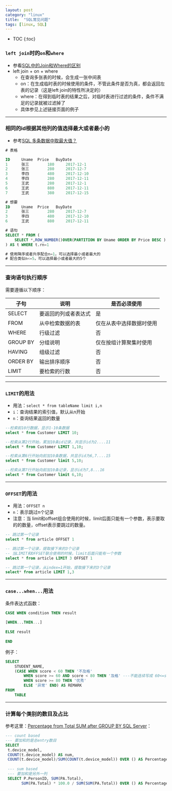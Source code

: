 ```yaml
---
layout: post
category: "linux"
title:  "SQL常见问题"
tags: [linux, SQL]
---
```


- TOC
{:toc}

### `left join`时的`on`和`where`

* 参看[SQL中的Join和Where的区别](https://developer.aliyun.com/article/376565)
* left join + on + where
	* 在查询多张表的时候，会生成一张中间表
	* on：在生成临时表的时候使用的条件，不管此条件是否为真，都会返回左表的记录（这是left join的特性所决定的）
	* where：在得到临时表的结果之后，对临时表进行过滤的条件，条件不满足的记录就被过滤掉了
	* 具体参见上述链接页面的例子

---

### 相同的id根据其他列的值选择最大或者最小的

* 参考[SQL 多条数据中取最大值？](https://bbs.csdn.net/topics/392295893)

```sql
# 表格

ID     Uname  Price   BuyDate
1      张三        180     2017-12-1
2      张三        280     2017-12-7
3      李四        480     2017-12-10
4      李四        280     2017-12-11
5      王武        280     2017-12-1
6      王武        880     2017-12-11
7      王武        380     2017-12-15

# 想要
ID     Uname  Price   BuyDate
2      张三        280     2017-12-7
3      李四        480     2017-12-10
6      王武        880     2017-12-11

# 语句
SELECT * FROM (
    SELECT *,ROW_NUMBER()OVER(PARTITION BY Uname ORDER BY Price DESC ) AS rn FROM #t
) AS t WHERE t.rn=1

# 使用降序或者升序配合n=1，可以选择最小或者最大的
# 配合类似n<=5，可以选择最小或者最大的5个
```

---

### 查询语句执行顺序

需要遵循以下顺序：

|子句|说明|是否必须使用|
|---|---|---|
|SELECT|要返回的列或者表达式|是|
|FROM|从中检索数据的表|仅在从表中选择数据时使用|
|WHERE|行级过滤|否|
|GROUP BY|分组说明|仅在按组计算聚集时使用|
|HAVING|组级过滤|否|
|ORDER BY|输出排序顺序|否|
|LIMIT|要检索的行数|否|

---

### `LIMIT`的用法

* 用法：`select * from tableName limit i,n`
* `i`：查询结果的索引值，默认从n开始
* `n`：查询结果返回的数量

```sql
--检索前10行数据，显示1-10条数据
select * from Customer LIMIT 10;

--检索从第2行开始，累加10条id记录，共显示id为2....11
select * from Customer LIMIT 1,10;

--检索从第6行开始向前加10条数据，共显示id为6,7....15
select * from Customer limit 5,10;

--检索从第7行开始向前加10条记录，显示id为7,8...16
select * from Customer limit 6,10;
```

---

### `OFFSET`的用法

* 用法：`OFFSET n`
* `n`：表示跳过n个记录
* 注意：当 limit和offset组合使用的时候，limit后面只能有一个参数，表示要取的的数量，offset表示要跳过的数量。

```sql
-- 跳过第一个记录
select * from article OFFSET 1

-- 跳过第一个记录，提取接下来的3个记录
-- 当LIMIT和OFFSET联合使用的时候，limit后面只能有一个参数
select * from article LIMIT 3 OFFSET 1

-- 跳过第一个记录，从index=1开始，提取接下来的3个记录
select* from article LIMIT 1,3
```

---

### `case...when...`用法

条件表达式函数：

```sql
CASE WHEN condition THEN result
 
[WHEN...THEN...]
 
ELSE result
 
END
```

例子：

```sql
SELECT
    STUDENT_NAME,
    (CASE WHEN score < 60 THEN '不及格'
        WHEN score >= 60 AND score < 80 THEN '及格' ---不能连续写成 60<=score<80
        WHEN score >= 80 THEN '优秀'
        ELSE '异常' END) AS REMARK
FROM
    TABLE
```

---

### 计算每个类别的数目及占比

参考这里：[Percentage from Total SUM after GROUP BY SQL Server](https://stackoverflow.com/questions/46909494/percentage-from-total-sum-after-group-by-sql-server)：

```sql
--- count based
--- 要加和的是总entry数目
SELECT
 t.device_model,
 COUNT(t.device_model) AS num,
 COUNT(t.device_model)/SUM(COUNT(t.device_model)) OVER () AS Percentage
 
 --- sum based
 --- 要加和是另外一列
 SELECT P.PersonID, SUM(PA.Total),
       SUM(PA.Total) * 100.0 / SUM(SUM(PA.Total)) OVER () AS Percentage
```
